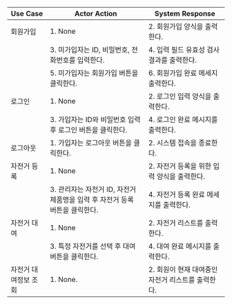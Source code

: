 | Use Case | Actor Action | System Response |
| --- | --- | --- |
| 회원가입 | 1. None | 2. 회원가입 양식을 출력한다. |
|  | 3. 미가입자는 ID, 비밀번호, 전화번호를 입력한다. | 4. 입력 필드 유효성 검사 결과를 출력한다. |
|  | 5. 미가입자는 회원가입 버튼을 클릭한다. | 6. 회원가입 완료 메세지 출력한다. |
| 로그인 | 1. None | 2. 로그인 입력 양식을 출력한다. |
|  | 3. 가입자는 ID와 비밀번호 입력 후 로그인 버튼을 클릭한다. | 4. 로그인 완료 메시지를 출력한다. |
| 로그아웃 | 1. 가입자는 로그아웃 버튼을 클릭한다. | 2. 시스템 접속을 종료한다. |
| 자전거 등록 | 1. None | 2. 자전거 등록을 위한 입력 양식을 출력한다. |
|  | 3. 관리자는 자전거 ID, 자전거 제품명을 입력 후 자전거 등록 버튼을 클릭한다. | 4. 자전거 등록 완료 메세지를 출력한다. |
| 자전거 대여 | 1. None | 2. 자전거 리스트를 출력한다. |
|  | 3. 특정 자전거를 선택 후 대여 버튼을 클릭한다. | 4. 대여 완료 메시지를 출력한다. |
| 자전거 대여정보 조회 | 1. None. | 2. 회원이 현재 대여중인 자전거 리스트를 출력한다. |